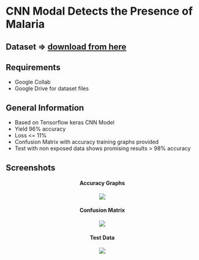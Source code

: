 
<html>
<head>
  <meta property="og:title" content="Malariya-Presence-CNN-Python">
  <meta property="og:description" content="CNN Model Detects the Presence of Malaria using python Tensorflow / Keras">
  <meta property="og:image" content="https://github.com/shehari007/Malariya-Presence-CNN-Python/blob/main/logo/logo.jpg">
  <meta property="og:url" content="https://github.com/shehari007/Malariya-Presence-CNN-Python">
</head>
</html>


# CNN Modal Detects the Presence of Malaria

## Dataset => <a href="https://www.kaggle.com/datasets/iarunava/cell-images-for-detecting-malaria/data" target="_blank">download from here</a>

## Requirements

- Google Collab
- Google Drive for dataset files

## General Information

- Based on Tensorflow keras CNN Model
- Yield 96% accuracy
- Loss <= 11%
- Confusion Matrix with accuracy training graphs provided
- Test with non exposed data shows promising results > 98% accuracy

## Screenshots

 <div align="center">
  <h4>Accuracy Graphs</h4>
  <img src="https://github.com/shehari007/Malariya-Presence-CNN-Python/blob/main/output%201.png?raw=true" name="image-1">
  <h4>Confusion Matrix</h4>
  <img src="https://github.com/shehari007/Malariya-Presence-CNN-Python/blob/main/output%202.png?raw=true" name="image-2">
  <h4>Test Data</h4>
  <img src="https://github.com/shehari007/Malariya-Presence-CNN-Python/blob/main/output%203.png?raw=true" name="image-2">
  </div>

